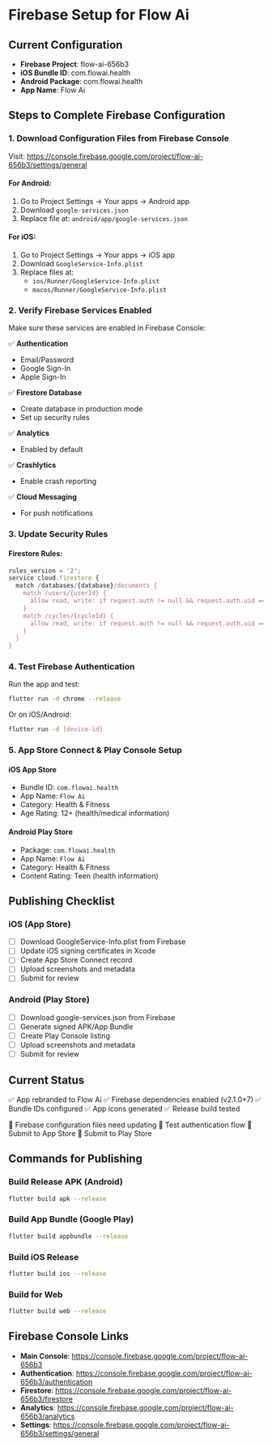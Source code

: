 # Firebase Setup for Flow Ai

## Current Configuration
- **Firebase Project**: flow-ai-656b3
- **iOS Bundle ID**: com.flowai.health
- **Android Package**: com.flowai.health
- **App Name**: Flow Ai

## Steps to Complete Firebase Configuration

### 1. Download Configuration Files from Firebase Console

Visit: https://console.firebase.google.com/project/flow-ai-656b3/settings/general

#### For Android:
1. Go to Project Settings → Your apps → Android app
2. Download `google-services.json`
3. Replace file at: `android/app/google-services.json`

#### For iOS:
1. Go to Project Settings → Your apps → iOS app  
2. Download `GoogleService-Info.plist`
3. Replace files at:
   - `ios/Runner/GoogleService-Info.plist`
   - `macos/Runner/GoogleService-Info.plist`

### 2. Verify Firebase Services Enabled

Make sure these services are enabled in Firebase Console:

✅ **Authentication**
- Email/Password
- Google Sign-In
- Apple Sign-In

✅ **Firestore Database**
- Create database in production mode
- Set up security rules

✅ **Analytics**
- Enabled by default

✅ **Crashlytics**
- Enable crash reporting

✅ **Cloud Messaging**
- For push notifications

### 3. Update Security Rules

#### Firestore Rules:
```javascript
rules_version = '2';
service cloud.firestore {
  match /databases/{database}/documents {
    match /users/{userId} {
      allow read, write: if request.auth != null && request.auth.uid == userId;
    }
    match /cycles/{cycleId} {
      allow read, write: if request.auth != null && request.auth.uid == resource.data.userId;
    }
  }
}
```

### 4. Test Firebase Authentication

Run the app and test:
```bash
flutter run -d chrome --release
```

Or on iOS/Android:
```bash
flutter run -d [device-id]
```

### 5. App Store Connect & Play Console Setup

#### iOS App Store
- Bundle ID: `com.flowai.health`
- App Name: `Flow Ai`
- Category: Health & Fitness
- Age Rating: 12+ (health/medical information)

#### Android Play Store
- Package: `com.flowai.health`
- App Name: `Flow Ai`
- Category: Health & Fitness
- Content Rating: Teen (health information)

## Publishing Checklist

### iOS (App Store)
- [ ] Download GoogleService-Info.plist from Firebase
- [ ] Update iOS signing certificates in Xcode
- [ ] Create App Store Connect record
- [ ] Upload screenshots and metadata
- [ ] Submit for review

### Android (Play Store)
- [ ] Download google-services.json from Firebase
- [ ] Generate signed APK/App Bundle
- [ ] Create Play Console listing
- [ ] Upload screenshots and metadata
- [ ] Submit for review

## Current Status

✅ App rebranded to Flow Ai
✅ Firebase dependencies enabled (v2.1.0+7)
✅ Bundle IDs configured
✅ App icons generated
✅ Release build tested

🔲 Firebase configuration files need updating
🔲 Test authentication flow
🔲 Submit to App Store
🔲 Submit to Play Store

## Commands for Publishing

### Build Release APK (Android)
```bash
flutter build apk --release
```

### Build App Bundle (Google Play)
```bash
flutter build appbundle --release
```

### Build iOS Release
```bash
flutter build ios --release
```

### Build for Web
```bash
flutter build web --release
```

## Firebase Console Links

- **Main Console**: https://console.firebase.google.com/project/flow-ai-656b3
- **Authentication**: https://console.firebase.google.com/project/flow-ai-656b3/authentication
- **Firestore**: https://console.firebase.google.com/project/flow-ai-656b3/firestore
- **Analytics**: https://console.firebase.google.com/project/flow-ai-656b3/analytics
- **Settings**: https://console.firebase.google.com/project/flow-ai-656b3/settings/general
